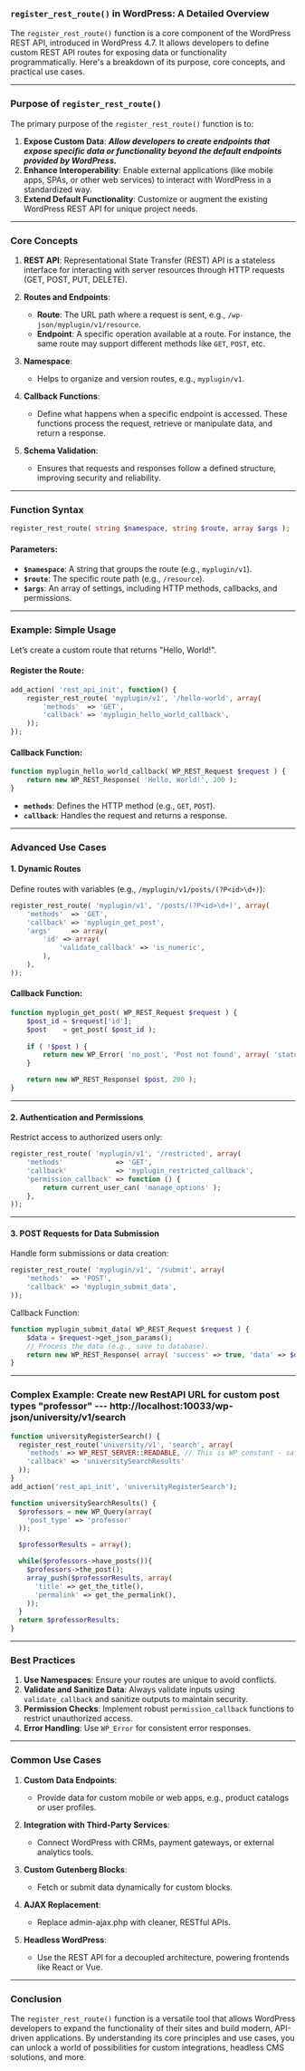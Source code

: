 ### `register_rest_route()` in WordPress: A Detailed Overview

The `register_rest_route()` function is a core component of the WordPress REST API, introduced in WordPress 4.7. It allows developers to define custom REST API routes for exposing data or functionality programmatically. Here's a breakdown of its purpose, core concepts, and practical use cases.

---

### **Purpose of `register_rest_route()`**

The primary purpose of the `register_rest_route()` function is to:
1. **Expose Custom Data**: ***Allow developers to create endpoints that expose specific data or functionality beyond the default endpoints provided by WordPress.***
2. **Enhance Interoperability**: Enable external applications (like mobile apps, SPAs, or other web services) to interact with WordPress in a standardized way.
3. **Extend Default Functionality**: Customize or augment the existing WordPress REST API for unique project needs.

---

### **Core Concepts**

1. **REST API**: Representational State Transfer (REST) API is a stateless interface for interacting with server resources through HTTP requests (GET, POST, PUT, DELETE).

2. **Routes and Endpoints**:
   - **Route**: The URL path where a request is sent, e.g., `/wp-json/myplugin/v1/resource`.
   - **Endpoint**: A specific operation available at a route. For instance, the same route may support different methods like `GET`, `POST`, etc.

3. **Namespace**:
   - Helps to organize and version routes, e.g., `myplugin/v1`.

4. **Callback Functions**:
   - Define what happens when a specific endpoint is accessed. These functions process the request, retrieve or manipulate data, and return a response.

5. **Schema Validation**:
   - Ensures that requests and responses follow a defined structure, improving security and reliability.

---

### **Function Syntax**

```php
register_rest_route( string $namespace, string $route, array $args );
```

#### Parameters:
- **`$namespace`**: A string that groups the route (e.g., `myplugin/v1`).
- **`$route`**: The specific route path (e.g., `/resource`).
- **`$args`**: An array of settings, including HTTP methods, callbacks, and permissions.

---

### **Example: Simple Usage**

Let’s create a custom route that returns "Hello, World!".

#### Register the Route:
```php
add_action( 'rest_api_init', function() {
    register_rest_route( 'myplugin/v1', '/hello-world', array(
        'methods'  => 'GET',
        'callback' => 'myplugin_hello_world_callback',
    ));
});
```

#### Callback Function:
```php
function myplugin_hello_world_callback( WP_REST_Request $request ) {
    return new WP_REST_Response( 'Hello, World!', 200 );
}
```

- **`methods`**: Defines the HTTP method (e.g., `GET`, `POST`).
- **`callback`**: Handles the request and returns a response.

---

### **Advanced Use Cases**

#### 1. **Dynamic Routes**
Define routes with variables (e.g., `/myplugin/v1/posts/(?P<id>\d+)`):
```php
register_rest_route( 'myplugin/v1', '/posts/(?P<id>\d+)', array(
    'methods'  => 'GET',
    'callback' => 'myplugin_get_post',
    'args'     => array(
        'id' => array(
            'validate_callback' => 'is_numeric',
        ),
    ),
));
```

#### Callback Function:
```php
function myplugin_get_post( WP_REST_Request $request ) {
    $post_id = $request['id'];
    $post    = get_post( $post_id );
    
    if ( !$post ) {
        return new WP_Error( 'no_post', 'Post not found', array( 'status' => 404 ) );
    }

    return new WP_REST_Response( $post, 200 );
}
```

---

#### 2. **Authentication and Permissions**
Restrict access to authorized users only:
```php
register_rest_route( 'myplugin/v1', '/restricted', array(
    'methods'             => 'GET',
    'callback'            => 'myplugin_restricted_callback',
    'permission_callback' => function () {
        return current_user_can( 'manage_options' );
    },
));
```

---

#### 3. **POST Requests for Data Submission**
Handle form submissions or data creation:
```php
register_rest_route( 'myplugin/v1', '/submit', array(
    'methods'  => 'POST',
    'callback' => 'myplugin_submit_data',
));
```

Callback Function:
```php
function myplugin_submit_data( WP_REST_Request $request ) {
    $data = $request->get_json_params();
    // Process the data (e.g., save to database).
    return new WP_REST_Response( array( 'success' => true, 'data' => $data ), 200 );
}
```

---
### Complex Example: Create new RestAPI URL for custom post types "professor" --- http://localhost:10033/wp-json/university/v1/search

```php
function universityRegisterSearch() {
  register_rest_route('university/v1', 'search', array(
    'methods' => WP_REST_SERVER::READABLE, // This is WP constant - safest way to replace "GET" 
    'callback' => 'universitySearchResults'
  ));
}
add_action('rest_api_init', 'universityRegisterSearch');

function universitySearchResults() {
  $professors = new WP_Query(array(
    'post_type' => 'professor'
  ));

  $professorResults = array();

  while($professors->have_posts()){
    $professors->the_post();
    array_push($professorResults, array(
      'title' => get_the_title(),
      'permalink' => get_the_permalink(),
    ));
  }
  return $professorResults;
}
```

---

### **Best Practices**

1. **Use Namespaces**: Ensure your routes are unique to avoid conflicts.
2. **Validate and Sanitize Data**: Always validate inputs using `validate_callback` and sanitize outputs to maintain security.
3. **Permission Checks**: Implement robust `permission_callback` functions to restrict unauthorized access.
4. **Error Handling**: Use `WP_Error` for consistent error responses.

---

### **Common Use Cases**

1. **Custom Data Endpoints**:
   - Provide data for custom mobile or web apps, e.g., product catalogs or user profiles.

2. **Integration with Third-Party Services**:
   - Connect WordPress with CRMs, payment gateways, or external analytics tools.

3. **Custom Gutenberg Blocks**:
   - Fetch or submit data dynamically for custom blocks.

4. **AJAX Replacement**:
   - Replace admin-ajax.php with cleaner, RESTful APIs.

5. **Headless WordPress**:
   - Use the REST API for a decoupled architecture, powering frontends like React or Vue.

---

### **Conclusion**

The `register_rest_route()` function is a versatile tool that allows WordPress developers to expand the functionality of their sites and build modern, API-driven applications. By understanding its core principles and use cases, you can unlock a world of possibilities for custom integrations, headless CMS solutions, and more.